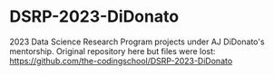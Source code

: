# DSRP-2023-DiDonato
2023 Data Science Research Program projects under AJ DiDonato's mentorship. Original repository here but files were lost: https://github.com/the-codingschool/DSRP-2023-DiDonato
